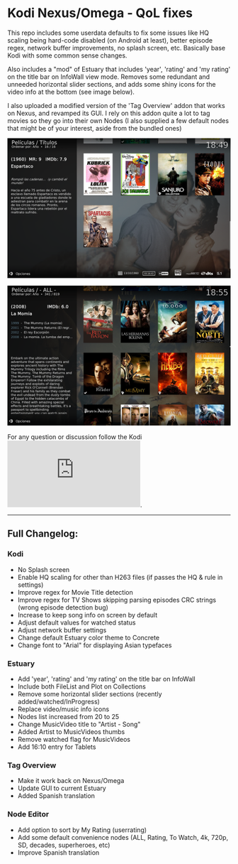 # Kodi Nexus/Omega - QoL fixes

This repo includes some userdata defaults to fix some issues like HQ scaling being hard-code disabled (on Android at least), better episode regex, network buffer improvements, no splash screen, etc. Basically base Kodi with some common sense changes.

Also includes a "mod" of Estuary that includes 'year', 'rating' and 'my rating' on the title bar on InfoWall view mode. Removes some redundant and unneeded horizontal slider sections, and adds some shiny icons for the video info at the bottom (see image below).

I also uploaded a modified version of the 'Tag Overview' addon that works on Nexus, and revamped its GUI. I rely on this addon quite a lot to tag movies so they go into their own Nodes (I also supplied a few default nodes that might be of your interest, aside from the bundled ones)

![](https://github.com/Dogway/Kodi/blob/main/images/A_logos.png)

![](https://github.com/Dogway/Kodi/blob/main/images/B_collections.png)

For any question or discussion follow the Kodi ![thread](https://forum.kodi.tv/showthread.php?tid=371116).

------

## Full Changelog:

### Kodi
*   No Splash screen
*   Enable HQ scaling for other than H263 files (if passes the HQ & rule in settings)
*   Improve regex for Movie Title detection
*   Improve regex for TV Shows skipping parsing episodes CRC strings (wrong episode detection bug)
*   Increase <songinfoduration> to keep song info on screen by default
*   Adjust default values for watched status
*   Adjust network buffer settings
*   Change default Estuary color theme to Concrete
*   Change font to "Arial" for displaying Asian typefaces
### Estuary
*   Add 'year', 'rating' and 'my rating' on the title bar on InfoWall 
*   Include both FileList and Plot on Collections
*   Remove some horizontal slider sections (recently added/watched/InProgress)
*   Replace video/music info icons
*   Nodes list increased from 20 to 25
*   Change MusicVideo title to "Artist - Song"
*   Added Artist to MusicVideos thumbs
*   Remove watched flag for MusicVideos
*   Add 16:10 entry for Tablets
### Tag Overview
*   Make it work back on Nexus/Omega
*   Update GUI to current Estuary
*   Added Spanish translation
### Node Editor
*   Add option to sort by My Rating (userrating)
*   Add some default convenience nodes (ALL, Rating, To Watch, 4k, 720p, SD, decades, superheroes, etc)
*   Improve Spanish translation